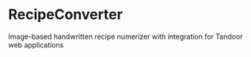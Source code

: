 # RecipeConverter
Image-based handwritten recipe numerizer with integration for Tandoor web applications



